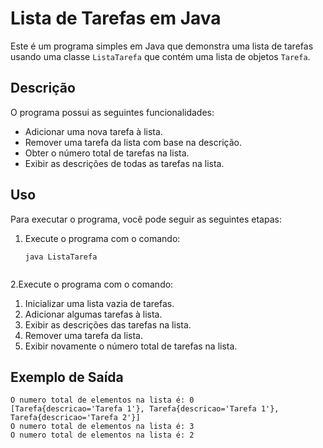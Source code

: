 # Lista de Tarefas em Java

Este é um programa simples em Java que demonstra uma lista de tarefas usando uma classe `ListaTarefa` que contém uma lista de objetos `Tarefa`.

## Descrição

O programa possui as seguintes funcionalidades:

- Adicionar uma nova tarefa à lista.
- Remover uma tarefa da lista com base na descrição.
- Obter o número total de tarefas na lista.
- Exibir as descrições de todas as tarefas na lista.

## Uso

Para executar o programa, você pode seguir as seguintes etapas:

1. Execute o programa com o comando:

   ```shell
   java ListaTarefa
  
2.Execute o programa com o comando:

1. Inicializar uma lista vazia de tarefas.
2. Adicionar algumas tarefas à lista.
3. Exibir as descrições das tarefas na lista.
4. Remover uma tarefa da lista.
5. Exibir novamente o número total de tarefas na lista.

## Exemplo de Saída
```less
O numero total de elementos na lista é: 0
[Tarefa{descricao='Tarefa 1'}, Tarefa{descricao='Tarefa 1'}, Tarefa{descricao='Tarefa 2'}]
O numero total de elementos na lista é: 3
O numero total de elementos na lista é: 2
